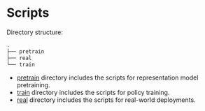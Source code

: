 # Scripts

Directory structure:

```bash
.
├── pretrain
├── real
└── train
```

* [pretrain](./pretrain) directory includes the scripts for representation model pretraining.
* [train](./train) directory includes the scripts for policy training.
* [real](./real) directory includes the scripts for real-world deployments.
